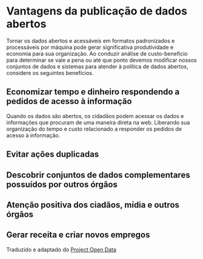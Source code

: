 Vantagens da publicação de dados abertos
====

Tornar os dados abertos e acessáveis em formatos padronizados e processáveis por máquina pode gerar  significativa produtividade e economia para sua organização. Ao conduzir análise de custo-benefício para determinar se vale a pena ou até que ponto devemos modificar nossos conjuntos de dados e sistemas para atender à política de dados abertos, considere os seguintes benefícios.


## Economizar tempo e dinheiro respondendo a pedidos de acesso à informação <a name="economizar"></a>

Quando os dados são abertos, os cidadãos podem acessar os dados e informações que procuram de uma maneira direta na web. Liberando sua organização do tempo e custo relacionado a responder os pedidos de acesso à informação.

## Evitar ações duplicadas <a name="evitar-acoes-duplicadas"></a>

## Descobrir conjuntos de dados complementares possuídos por outros órgãos <a name="descobrir-dados"></a>

## Atenção positiva dos ciadãos, mídia e outros órgãos <a name="midia"></a>

## Gerar receita e criar novos empregos <a name="receita"></a>


Traduzido e adaptado do [Project Open Data](http://project-open-data.github.io/business-case/)
